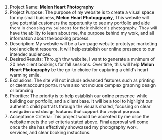 1. Project Name: **Melon Heart Photography**
2. Project Purpose: The purpose of my website is to create a visual space for my small buisness, **Melon Heart Photopgraphy**,  This website will give potential customers the opportunity to see my portfolio and aide them in choosing my buisness for their children's photography. They will have the ability to learn about me, the purpose behind my work, and all information about the booking process. 
3. Description: My website will be a two-page website prototype marketing tool and client resource. It will help establish our online presence to our intended audiences. 
4. Desired Results: Through thw website, I want to generate a minimum of 20 new client bookings for fall sessions. Over time, this will help **Melon Heart Photography** be the go-to choice for capturing a child's heart warming smile. 
5. Exclusions: The site will not include advanced features such as printing or client account portal. It will also not include complex graphing design or branding. 
6. Priorities: The priority is to help establish our online presence, while building our portfolio, and a client base. It will be a tool to highlight our authentic child portraits through the visuals shared, focusing on clear navigation and design features that support the project purpose. 
7. Acceptance Criteria: This project would be accepted by me once the website meets the set criteria stated above. Final approval will come once the site has effectively showcased my photography work, services, and clear booking instuctions. 